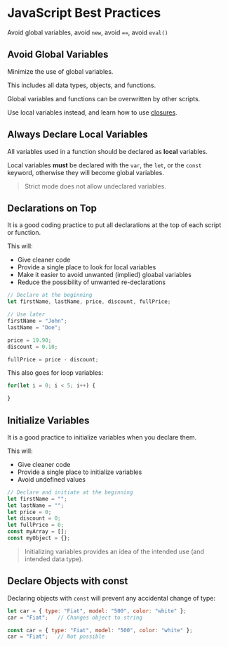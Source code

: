 # JavaScript Best Practices

Avoid global variables, avoid `new`, avoid `==`, avoid `eval()`

## Avoid Global Variables

Minimize the use of global variables.

This includes all data types, objects, and functions.

Global variables and functions can be overwritten by other scripts.

Use local variables instead, and learn how to use [closures](https://www.w3schools.com/js/js_function_closures.asp).

## Always Declare Local Variables

All variables used in a function should be declared as **local** variables.

Local variables **must** be declared with the `var`, the `let`, or the `const` keyword, otherwise they will become global variables.

> Strict mode does not allow undeclared variables.

## Declarations on Top

It is a good coding practice to put all declarations at the top of each script or function.

This will:

* Give cleaner code
* Provide a single place to look for local variables
* Make it easier to avoid unwanted (implied) gloabal variables
* Reduce the possibility of unwanted re-declarations

```javascript
// Declare at the beginning
let firstName, lastName, price, discount, fullPrice;

// Use later
firstName = "John";
lastName = "Doe";

price = 19.90;
discount = 0.10;

fullPrice = price - discount;
```

This also goes for loop variables:

```javascript
for(let i = 0; i < 5; i++) {

}
```

## Initialize Variables

It is a good practice to initialize variables when you declare them.

This will:

* Give cleaner code
* Provide a single place to initialize variables
* Avoid undefined values

```javascript
// Declare and initiate at the beginning
let firstName = "";
let lastName = "";
let price = 0;
let discount = 0;
let fullPrice = 0;
const myArray = [];
const myObject = {};
```

> Initializing variables provides an idea of the intended use (and intended data type).

## Declare Objects with **const**

Declaring objects with `const` will prevent any accidental change of type:

```javascript
let car = { type: "Fiat", model: "500", color: "white" };
car = "Fiat";   // Changes object to string
```

```javascript
const car = { type: "Fiat", model: "500", color: "white" };
car = "Fiat";   // Not possible
```